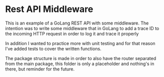 # Rest API Middleware
This is an example of a GoLang REST API with some middleware. The intention was to write some middleware that in GoLang to add a trace ID to the incoming HTTP request in order to log it and trace it properly

In addition I wanted to practice more with unit testing and for that reason I've added tests to cover the written functions.

The package structure is made in order to also have the router separated from the main package, this folder is only a placeholder and nothing's in there, but reminder for the future.

